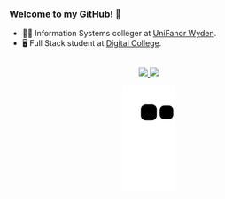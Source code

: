 ### Welcome to my GitHub! 👋

- 🧑‍🎓 Information Systems colleger at <a href="https://www.unifanor.edu.br/unifanor">UniFanor Wyden<a/>.
- 🖥️ Full Stack student at <a href="https://digitalcollege.com.br/">Digital College<a/>.

##

<div align="center">   
    <a href="https://github.com/amariliodeoliveira">
        <img height="180em"
            src="https://github-readme-stats.vercel.app/api?username=amariliodeoliveira&show_icons=true&bg_color=DEG,264653,197066&title_color=E76F51&text_color=FFFFFF&icon_color=E9C46A&include_all_commits=true&count_private=true" />
        <img height="180em"
            src="https://github-readme-stats.vercel.app/api/top-langs/?username=amariliodeoliveira&layout=compact&langs_count=7&bg_color=DEG,197066,264653&title_color=E76F51&text_color=FFFFFF&icon_color=E9C46A" />
</div>

<div align="center"> 
  
  ![Snake animation](https://github.com/amariliodeoliveira/amariliodeoliveira/blob/output/github-contribution-grid-snake.svg)
 
</div>

